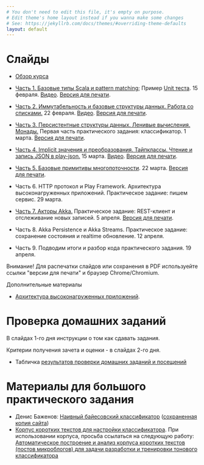 ```yaml
---
# You don't need to edit this file, it's empty on purpose.
# Edit theme's home layout instead if you wanna make some changes
# See: https://jekyllrb.com/docs/themes/#overriding-theme-defaults
layout: default
---
```


# Слайды

* [Обзор курса](slides/index.html)
* [Часть 1. Базовые типы Scala и pattern matching](slides/day1.html); Пример [Unit теста](https://github.com/maxcom/scala-course/tree/gh-pages/code/unit-test-demo). 15 февраля. [Видео](https://youtu.be/NkFrCUlIS6U). [Версия для печати](slides/day1.html?print-pdf).
* [Часть 2. Иммутабельность и базовые структуры данных. Работа со списками.](slides/day2.html) 22 февраля. [Видео](https://youtu.be/ovquUitt-co). [Версия для печати](slides/day2.html?print-pdf).
* [Часть 3. Персистентные структуры данных. Ленивые вычисления. Монады.](slides/day3.html) Первая часть практического задания: классификатор. 1 марта. [Версия для печати](slides/day3.html?print-pdf).
* [Часть 4. Implicit значения и преобразования. Тайпклассы. Чтение и запись JSON в play-json.](slides/day4.html) 15 марта. [Видео](https://youtu.be/tkgQYnO5v3o). [Версия для печати](slides/day4.html?print-pdf).
* [Часть 5. Базовые примитивы многопоточности](slides/day5.html). 22 марта. [Версия для печати](slides/day5.html?print-pdf).

* Часть 6. HTTP протокол и Play Framework. Архитектура высоконагруженных приложений. Практическое задание: пишем сервис. 29 марта.
* [Часть 7. Акторы Akka.](slides/day9.html) Практическое задание: REST-клиент и отслеживание новых записей. 5 апреля. [Версия для печати](slides/day9.html?print-pdf).
* Часть 8. Akka Persistence и Akka Streams. Практическое задание: сохранение состояния и realtime обновление. 12 апреля.
* Часть 9. Подводим итоги и разбор кода практического задания. 19 апреля.

Внимание! Для распечатки слайдов или сохранения в PDF используейте ссылки "версии для печати" и браузер Chrome/Chromium.

Дополнительные материалы

* [Архитектура высоконагруженных приложений](slides/day6.html).

# Проверка домашних заданий

В слайдах 1-го дня инструкции о том как сдавать задания.

Критерии получения зачета и оценки - в слайдах 2-го дня.

* Табличка [результатов проверки домашних заданий и посещений](https://docs.google.com/spreadsheets/d/1N9J-5koTlKMN2bpXkREhHM7Y1WyjD2zuoysjpxezlvM/)

# Материалы для большого практического задания

* Денис Баженов: [Наивный байесовский классификатор](http://bazhenov.me/blog/2012/06/11/naive-bayes.html) ([сохраненная копия сайта](https://github.com/maxcom/bazhenov.github.com))
* [Корпус коротких текстов для настройки классификатора](http://study.mokoron.com/). При использовании корпуса, просьба ссылаться на 
  следующую работу: [Автоматическое построение и анализ корпуса коротких текстов (постов микроблогов) для задачи разработки и тренировки тонового классификатора](https://elibrary.ru/item.asp?id=20399632)

